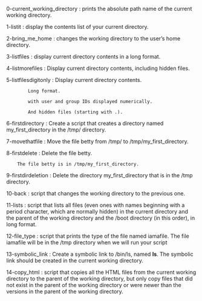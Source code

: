 0-current_working_directory : prints the absolute path name of the current working directory.

1-listit : display the contents list of your current directory.

2-bring_me_home : changes the working directory to the user’s home directory.

3-listfiles : display current directory contents in a long format.

4-listmorefiles : Display current directory contents, including hidden files.

5-listfilesdigitonly : 	Display current directory contents.
			
			Long format.
			
			with user and group IDs displayed numerically.
			
			And hidden files (starting with .).

6-firstdirectory : Create a script that creates a directory named my_first_directory in the /tmp/ directory.

7-movethatfile : Move the file betty from /tmp/ to /tmp/my_first_directory.

8-firstdelete : Delete the file betty.

		The file betty is in /tmp/my_first_directory.

9-firstdirdeletion : Delete the directory my_first_directory that is in the /tmp directory.

10-back : script that changes the working directory to the previous one.

11-lists :   script that lists all files (even ones with names beginning with a period character, which are normally hidden) in the current directory and the parent of the working directory and the /boot directory (in this order), in long format.

12-file_type : script that prints the type of the file named iamafile. The file iamafile will be in the /tmp directory when we will run your script

13-symbolic_link : Create a symbolic link to /bin/ls, named __ls__. The symbolic link should be created in the current working directory.

14-copy_html : script that copies all the HTML files from the current working directory to the parent of the working directory, but only copy files that did not exist in the parent of the working directory or were newer than the versions in the parent of the working directory.
